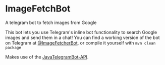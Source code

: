 # ImageFetchBot
A telegram bot to fetch images from Google

This bot lets you use Telegram's inline bot functionality to search Google images and send them in a chat!
You can find a working version of the bot on Telegram at [@ImageFetcherBot](http://t.me/imagefetcherbot),
or compile it yourself with `mvn clean package`

Makes use of the [JavaTelegramBot-API](https://github.com/zackpollard/JavaTelegramBot-API).
